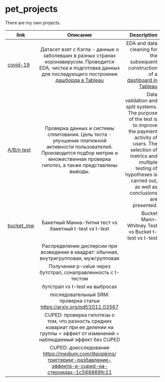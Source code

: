 # pet_projects
There are my own projects. 

| link        | Описание    | Description         | 
| ------------- |:--------------------:| -------------------:|
| [covid-19](https://github.com/DimaD0nts0v/pet_projects/blob/main/covid_19_analysis.ipynb) | Датасет взят с Кэгла - данные о заболевших в разных странах коронавирусом. Проводится EDA, чистка и подготовка данных для последующего построения [дашборда в Tableau](https://public.tableau.com/app/profile/ddontsov/viz/Covd-19_16780536772330/Dashboard1) | EDA and data cleaning for the subsequent construction of a [dashboard in Tableau](https://public.tableau.com/app/profile/ddontsov/viz/Covd-19_16780536772330/Dashboard1) |
| [A/B/n test](https://github.com/DimaD0nts0v/pet_projects/blob/main/A_B_n_test.ipynb) | Проверка данных и системы сплитования. Цель теста - улучшение платежной активности пользователей. Производится подбор метрик и множественная проверка гипотез, а также представлены выводы.  | Data validation and split systems. The purpose of the test is to improve the payment activity of users. The selection of metrics and multiple testing of hypotheses is carried out, as well as conclusions are presented. |
| [bucket_mw](https://github.com/DimaD0nts0v/pet_projects/blob/main/bucket_mw.ipynb) | Бакетный Манна-Уитни тест vs бакетный t-test vs t-test | Bucket Mann-Whitney Test vs Bucket t-test vs t-test  |
| | Распределение дисперсии при возведении в квадрат: обычная, внутригрупповая, мужгрупповая |  |
| | Получение p-value через бутстрап, сонаправленность с t-тестом  |  |
| | бутстрап vs t-test на выбросах  |  |
| | последовательный SRM: проверка статьи https://arxiv.org/pdf/2011.03567  |  |
| | CUPED: проверка гипотезы о том, что разность средних ковариат при ее делении на группы + эффект от изменений = наблюдаемый эффект без CUPED  |  |
| | CUPED: доисследование https://medium.com/@popkins/триггеринг-разбавление-эффекта-и-cuped-на-стероидах-1c568869fc11  |  |

